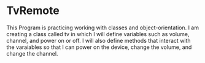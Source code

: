 # TvRemote
This Program is practicing working with classes and object-orientation. I am creating a class called tv in which I will define variables such as volume, channel, and power on or off. I will also define methods that interact with the varaiables so that I can power on the device, change the volume, and change the channel.
